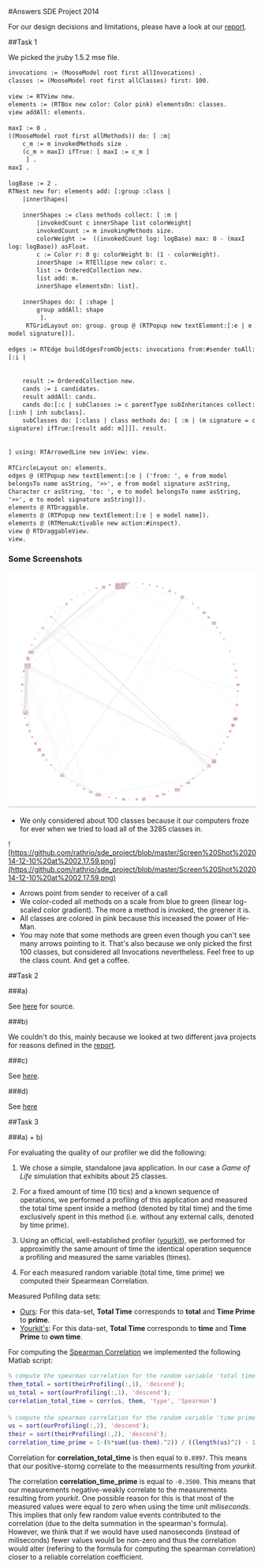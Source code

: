 #Answers SDE Project 2014

For our design decisions and limitations, please have a look at our [report](https://github.com/rathrio/sde_project/blob/master/report.md).

##Task 1

We picked the jruby 1.5.2 mse file.

```smalltalk
invocations := (MooseModel root first allInvocations) .
classes := (MooseModel root first allClasses) first: 100.

view := RTView new.
elements := (RTBox new color: Color pink) elementsOn: classes.
view addAll: elements.

maxI := 0 .
((MooseModel root first allMethods)) do: [ :m| 
	c_m := m invokedMethods size .
	(c_m > maxI) ifTrue: [ maxI := c_m ]
	 ] .
maxI .

logBase := 2 .
RTNest new for: elements add: [:group :class | 
	|innerShapes|
	
	innerShapes := class methods collect: [ :m |
		|invokedCount c innerShape list colorWeight|
		invokedCount := m invokingMethods size.
		colorWeight :=  ((invokedCount log: logBase) max: 0 - (maxI log: logBase)) asFloat.
		c := Color r: 0 g: colorWeight b: (1 - colorWeight).
		innerShape := RTEllipse new color: c.
		list := OrderedCollection new.
		list add: m.
		innerShape elementsOn: list].

	innerShapes do: [ :shape |
		group addAll: shape
		 ].
	 RTGridLayout on: group. group @ (RTPopup new textElement:[:e | e model signature])].

edges := RTEdge buildEdgesFromObjects: invocations from:#sender toAll: [:i | 


    result := OrderedCollection new. 
    cands := i candidates. 
    result addAll: cands. 
    cands do:[:c | subClasses := c parentType subInheritances collect: [:inh | inh subclass]. 
    subClasses do: [:class | class methods do: [ :m | (m signature = c signature) ifTrue:[result add: m]]]]. result.


] using: RTArrowedLine new inView: view.

RTCircleLayout on: elements.
edges @ (RTPopup new textElement:[:e | ('from: ', e from model belongsTo name asString, '>>', e from model signature asString, Character cr asString, 'to: ', e to model belongsTo name asString, '>>', e to model signature asString)]).
elements @ RTDraggable.
elements @ (RTPopup new textElement:[:e | e model name]).
elements @ (RTMenuActivable new action:#inspect).
view @ RTDraggableView.
view.
```

### Some Screenshots

![Circle](https://github.com/rathrio/sde_project/blob/master/Screen%20Shot%202014-12-10%20at%2002.16.37.png)

* We only considered about 100 classes because it our computers froze for ever when we tried to load all of the 3285 classes in.


![https://github.com/rathrio/sde_project/blob/master/Screen%20Shot%202014-12-10%20at%2002.17.59.png](https://github.com/rathrio/sde_project/blob/master/Screen%20Shot%202014-12-10%20at%2002.17.59.png)

* Arrows point from sender to receiver of a call
* We color-coded all methods on a scale from blue to green (linear log-scaled color gradient). The more a method is invoked, the greener it is.
* All classes are colored in pink because this inceased the power of He-Man.
* You may note that some methods are green even though you can't see many arrows pointing to it. That's also because we only picked the first 100 classes, but considered all Invocations nevertheless. Feel free to up the class count. And get a coffee.



##Task 2

###a) 

See [here](https://github.com/rathrio/sde_project/blob/master/src/sde/Main.java) for source.

###b) 

We couldn't do this, mainly because we looked at two different java projects for reasons defined in the [report](https://github.com/rathrio/sde_project/blob/master/report.md).

###c)

See [here](https://github.com/rathrio/sde_project/blob/master/homebrew_javassist_results.txt).

###d)

See [here](https://github.com/rathrio/sde_project/blob/master/off_shelf_results.csv)

##Task 3

###a) + b)

For evaluating the quality of our profiler we did the following:

1. We chose a simple, standalone java application. In our case a _Game of Life_ simulation that exhibits about 25 classes.

2. For a fixed amount of time (10 tics) and a known sequence of operations, we performed a profiling of this application and measured the total time spent inside a method (denoted by tital time) and the time exclusively spent in this method (i.e. without any external calls, denoted by time prime).

3. Using an official, well-established profiler ([yourkit](http://www.yourkit.com/)), we performed for approximitly the same amount of time the identical operation sequence a profiling and measured the same variables (times). 

4. For each measured random variable (total time, time prime) we computed their Spearmean Correlation.

Measured Pofiling data sets:

+ [Ours](https://github.com/rathrio/sde_project/blob/master/homebrew_javassist_results.txt): For this data-set, **Total Time** corresponds to **total** and **Time Prime** to **prime**.
+ [Yourkit's](https://github.com/rathrio/sde_project/blob/master/off_shelf.csv): For this data-set, **Total Time** corresponds to **time** and **Time Prime** to **own time**.

For computing the [Spearman Correlation](http://en.wikipedia.org/wiki/Spearman%27s_rank_correlation_coefficient) we implemented the following Matlab script:

```matlab
% compute the spearman correlation for the random variable 'total time'
them_total = sort(theirProfiling(:,1), 'descend');
us_total = sort(ourProfiling(:,1), 'descend');
correlation_total_time = corr(us, them, 'type', 'Spearman')

% compute the spearman correlation for the random variable 'time prime'
us = sort(ourProfiling(:,2), 'descend');
their = sort(theirProfiling(:,2), 'descend');
correlation_time_prime = 1-(6*sum((us-them).^2)) / ((length(us)^2) - 1)*length(us)
```

Correlation for **correlation_total_time** is then equal to `0.8997`. This means that our positive-storng correlate to the measurments resulting from  _yourkit_.

The correlation **correlation_time_prime** is equal to `-0.3500`. This means that our measurements negative-weakly correlate to the measurements resulting from _yourkit_. One possible reason for this is that most of the measured values were equal to zero when using the time unit *miliseconds*. This implies that only few random value events contributed to the correlation (due to the delta summation in the spearman's formula). However, we think that if we would have used nanoseconds (instead of miliseconds) fewer values would be non-zero and thus the correlation would alter (refering to the formula for computing the spearman correlation) closer to a reliable correlation coefficient.



